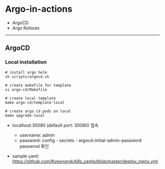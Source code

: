 # Argo-in-actions
- ArgoCD
- Argo Rollouts

---

## ArgoCD
### Local installation
```shell
# install argo helm
sh scripts/argocd.sh

# create makefile for template
vi argo-cd/Makefile

# create local template
make argo-cd/template-local

# create argo cd pods on local
make upgrade-local
```
- localhost:30080 (default port: 30080) 접속
  - username: admin
  - password: config - secrets - argocd-initial-admin-password passwrod 확인

- sample yaml: https://github.com/Kyeongrok/k8s_yamls/blob/master/deploy_nginx.yml